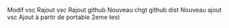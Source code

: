 Modif vsc
Rajout vsc
Rajout github
Nouveau chgt github dist
Nouveau ajout vsc
Ajout à partir de portable
2eme test
